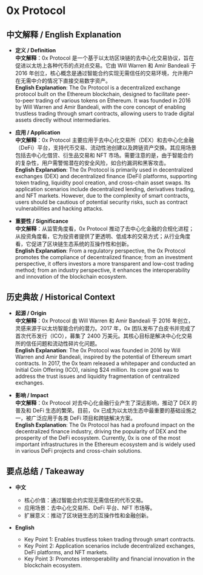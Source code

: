 # 0x Protocol

## 中文解释 / English Explanation

* **定义 / Definition**  
  **中文解释**：0x Protocol 是一个基于以太坊区块链的去中心化交易协议，旨在促进以太坊上各种代币的点对点交易。它由 Will Warren 和 Amir Bandeali 于 2016 年创立，核心概念是通过智能合约实现无需信任的交易环境，允许用户在无需中介的情况下直接交易数字资产。  
  **English Explanation**: The 0x Protocol is a decentralized exchange protocol built on the Ethereum blockchain, designed to facilitate peer-to-peer trading of various tokens on Ethereum. It was founded in 2016 by Will Warren and Amir Bandeali, with the core concept of enabling trustless trading through smart contracts, allowing users to trade digital assets directly without intermediaries.

* **应用 / Application**  
  **中文解释**：0x Protocol 主要应用于去中心化交易所（DEX）和去中心化金融（DeFi）平台，支持代币交易、流动性池创建以及跨链资产交换。其应用场景包括去中心化借贷、衍生品交易和 NFT 市场。需要注意的是，由于智能合约的复杂性，用户需警惕潜在的安全风险，如合约漏洞和黑客攻击。  
  **English Explanation**: The 0x Protocol is primarily used in decentralized exchanges (DEX) and decentralized finance (DeFi) platforms, supporting token trading, liquidity pool creation, and cross-chain asset swaps. Its application scenarios include decentralized lending, derivatives trading, and NFT markets. However, due to the complexity of smart contracts, users should be cautious of potential security risks, such as contract vulnerabilities and hacking attacks.

* **重要性 / Significance**  
  **中文解释**：从监管角度看，0x Protocol 推动了去中心化金融的合规化进程；从投资角度看，它为投资者提供了更透明、低成本的交易方式；从行业角度看，它促进了区块链生态系统的互操作性和创新。  
  **English Explanation**: From a regulatory perspective, the 0x Protocol promotes the compliance of decentralized finance; from an investment perspective, it offers investors a more transparent and low-cost trading method; from an industry perspective, it enhances the interoperability and innovation of the blockchain ecosystem.

## 历史典故 / Historical Context

* **起源 / Origin**  
  **中文解释**：0x Protocol 由 Will Warren 和 Amir Bandeali 于 2016 年创立，灵感来源于以太坊智能合约的潜力。2017 年，0x 团队发布了白皮书并完成了首次代币发行（ICO），募集了 2400 万美元。其核心目标是解决中心化交易所的信任问题和流动性碎片化问题。  
  **English Explanation**: The 0x Protocol was founded in 2016 by Will Warren and Amir Bandeali, inspired by the potential of Ethereum smart contracts. In 2017, the 0x team released a whitepaper and conducted an Initial Coin Offering (ICO), raising $24 million. Its core goal was to address the trust issues and liquidity fragmentation of centralized exchanges.

* **影响 / Impact**  
  **中文解释**：0x Protocol 对去中心化金融行业产生了深远影响，推动了 DEX 的普及和 DeFi 生态的繁荣。目前，0x 已成为以太坊生态中最重要的基础设施之一，被广泛应用于各类 DeFi 项目和跨链解决方案。  
  **English Explanation**: The 0x Protocol has had a profound impact on the decentralized finance industry, driving the popularity of DEX and the prosperity of the DeFi ecosystem. Currently, 0x is one of the most important infrastructures in the Ethereum ecosystem and is widely used in various DeFi projects and cross-chain solutions.

## 要点总结 / Takeaway

* **中文**  
  - 核心价值：通过智能合约实现无需信任的代币交易。  
  - 应用场景：去中心化交易所、DeFi 平台、NFT 市场等。  
  - 扩展意义：推动了区块链生态的互操作性和金融创新。  

* **English**  
  - Key Point 1: Enables trustless token trading through smart contracts.  
  - Key Point 2: Application scenarios include decentralized exchanges, DeFi platforms, and NFT markets.  
  - Key Point 3: Promotes interoperability and financial innovation in the blockchain ecosystem.